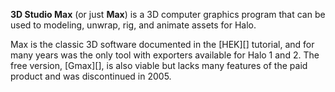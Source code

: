 **3D Studio Max** (or just **Max**) is a 3D computer graphics program that can be used to modeling, unwrap, rig, and animate assets for Halo.

Max is the classic 3D software documented in the [HEK][] tutorial, and for many years was the only tool with exporters available for Halo 1 and 2. The free version, [Gmax][], is also viable but lacks many features of the paid product and was discontinued in 2005.
